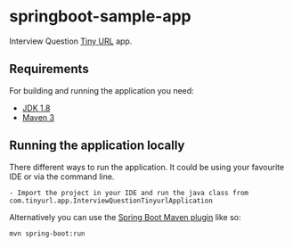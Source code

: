 # springboot-sample-app

Interview Question [Tiny URL](http://projects.spring.io/spring-boot/) app.

## Requirements

For building and running the application you need:

- [JDK 1.8](http://www.oracle.com/technetwork/java/javase/downloads/jdk8-downloads-2133151.html)
- [Maven 3](https://maven.apache.org)

## Running the application locally

There different ways to run the application. It could be using your favourite IDE or via the command line.

```shell
- Import the project in your IDE and run the java class from com.tinyurl.app.InterviewQuestionTinyurlApplication
```

Alternatively you can use the [Spring Boot Maven plugin](https://docs.spring.io/spring-boot/docs/current/reference/html/build-tool-plugins-maven-plugin.html) like so:

```shell
mvn spring-boot:run
```

